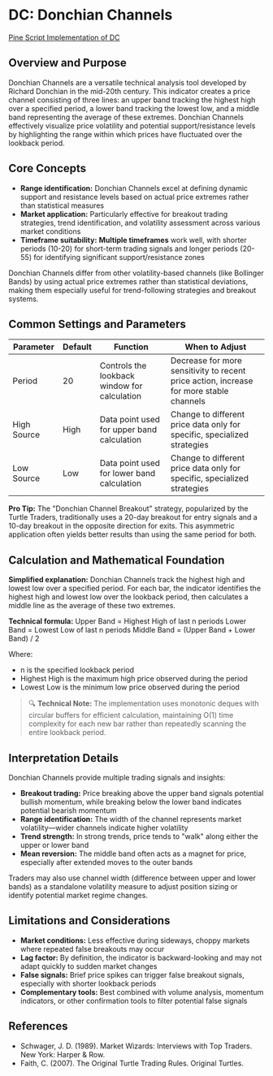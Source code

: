 # DC: Donchian Channels

[Pine Script Implementation of DC](https://github.com/mihakralj/pinescript/blob/main/indicators/channels/dc.pine)

## Overview and Purpose

Donchian Channels are a versatile technical analysis tool developed by Richard Donchian in the mid-20th century. This indicator creates a price channel consisting of three lines: an upper band tracking the highest high over a specified period, a lower band tracking the lowest low, and a middle band representing the average of these extremes. Donchian Channels effectively visualize price volatility and potential support/resistance levels by highlighting the range within which prices have fluctuated over the lookback period.

## Core Concepts

* **Range identification:** Donchian Channels excel at defining dynamic support and resistance levels based on actual price extremes rather than statistical measures
* **Market application:** Particularly effective for breakout trading strategies, trend identification, and volatility assessment across various market conditions
* **Timeframe suitability:** **Multiple timeframes** work well, with shorter periods (10-20) for short-term trading signals and longer periods (20-55) for identifying significant support/resistance zones

Donchian Channels differ from other volatility-based channels (like Bollinger Bands) by using actual price extremes rather than statistical deviations, making them especially useful for trend-following strategies and breakout systems.

## Common Settings and Parameters

| Parameter | Default | Function | When to Adjust |
|-----------|---------|----------|---------------|
| Period | 20 | Controls the lookback window for calculation | Decrease for more sensitivity to recent price action, increase for more stable channels |
| High Source | High | Data point used for upper band calculation | Change to different price data only for specific, specialized strategies |
| Low Source | Low | Data point used for lower band calculation | Change to different price data only for specific, specialized strategies |

**Pro Tip:** The "Donchian Channel Breakout" strategy, popularized by the Turtle Traders, traditionally uses a 20-day breakout for entry signals and a 10-day breakout in the opposite direction for exits. This asymmetric application often yields better results than using the same period for both.

## Calculation and Mathematical Foundation

**Simplified explanation:**
Donchian Channels track the highest high and lowest low over a specified period. For each bar, the indicator identifies the highest high and lowest low over the lookback period, then calculates a middle line as the average of these two extremes.

**Technical formula:**
Upper Band = Highest High of last n periods
Lower Band = Lowest Low of last n periods
Middle Band = (Upper Band + Lower Band) / 2

Where:
- n is the specified lookback period
- Highest High is the maximum high price observed during the period
- Lowest Low is the minimum low price observed during the period

> 🔍 **Technical Note:** The implementation uses monotonic deques with circular buffers for efficient calculation, maintaining O(1) time complexity for each new bar rather than repeatedly scanning the entire lookback period.

## Interpretation Details

Donchian Channels provide multiple trading signals and insights:

- **Breakout trading:** Price breaking above the upper band signals potential bullish momentum, while breaking below the lower band indicates potential bearish momentum
- **Range identification:** The width of the channel represents market volatility—wider channels indicate higher volatility
- **Trend strength:** In strong trends, price tends to "walk" along either the upper or lower band
- **Mean reversion:** The middle band often acts as a magnet for price, especially after extended moves to the outer bands

Traders may also use channel width (difference between upper and lower bands) as a standalone volatility measure to adjust position sizing or identify potential market regime changes.

## Limitations and Considerations

* **Market conditions:** Less effective during sideways, choppy markets where repeated false breakouts may occur
* **Lag factor:** By definition, the indicator is backward-looking and may not adapt quickly to sudden market changes
* **False signals:** Brief price spikes can trigger false breakout signals, especially with shorter lookback periods
* **Complementary tools:** Best combined with volume analysis, momentum indicators, or other confirmation tools to filter potential false signals

## References

- Schwager, J. D. (1989). Market Wizards: Interviews with Top Traders. New York: Harper & Row.
- Faith, C. (2007). The Original Turtle Trading Rules. Original Turtles.
